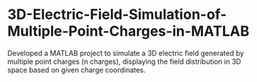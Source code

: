 # 3D-Electric-Field-Simulation-of-Multiple-Point-Charges-in-MATLAB
Developed a MATLAB project to simulate a 3D electric field generated by multiple point charges (n charges), displaying the field distribution in 3D space based on given charge coordinates.
